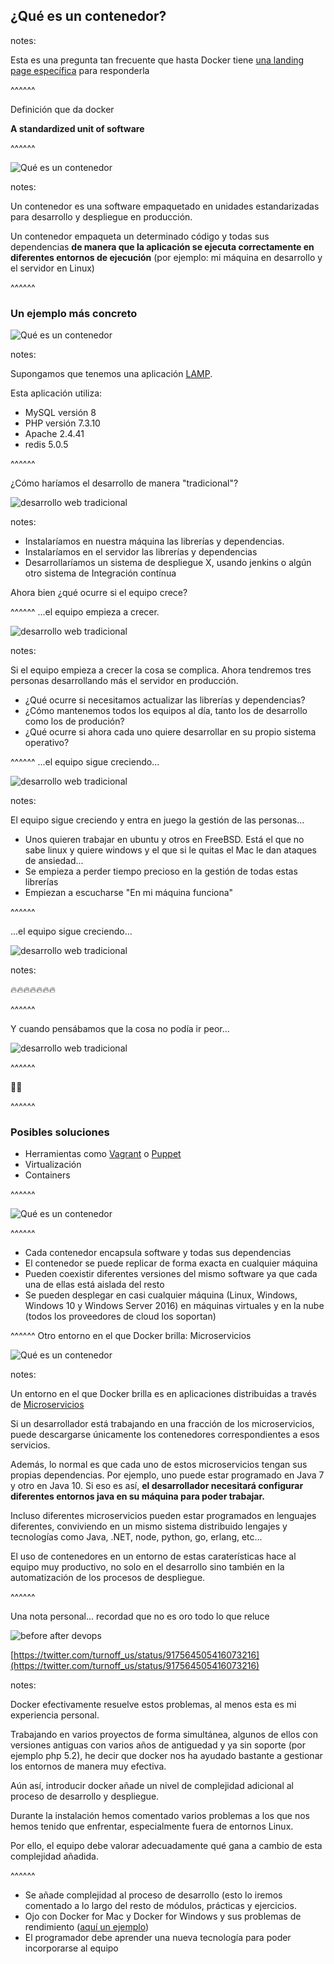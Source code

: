 ## ¿Qué es un contenedor?

notes:

Esta es una pregunta tan frecuente que hasta Docker tiene [una landing page específica](https://www.docker.com/resources/what-container) para responderla

^^^^^^

Definición que da docker

**A standardized unit of software**

^^^^^^

<img src="../../images/container-what-is-container.png" alt="Qué es un contenedor" class="r-stretch">

notes:

Un contenedor es una software empaquetado en unidades estandarizadas para desarrollo y despliegue en producción.

Un contenedor empaqueta un determinado código y todas sus dependencias **de manera que la aplicación se ejecuta correctamente en diferentes entornos de ejecución** (por ejemplo: mi máquina en desarrollo y el servidor en Linux)

^^^^^^

### Un ejemplo más concreto

<img src="../../images/container-what-is-container-2.png" alt="Qué es un contenedor" class="r-stretch">

notes:

Supongamos que tenemos una aplicación [LAMP](https://es.wikipedia.org/wiki/LAMP). 

Esta aplicación utiliza:
* MySQL versión 8
* PHP versión 7.3.10
* Apache 2.4.41
* redis 5.0.5
 
^^^^^^

¿Cómo haríamos el desarrollo de manera "tradicional"?

<img src="../../images/lamp-development-1.jpg" alt="desarrollo web tradicional" class="r-stretch">

notes:

* Instalaríamos en nuestra máquina las librerías y dependencias.
* Instalaríamos en el servidor las librerías y dependencias
* Desarrollaríamos un sistema de despliegue X, usando jenkins o algún otro sistema de Integración contínua

Ahora bien ¿qué ocurre si el equipo crece?

^^^^^^
...el equipo empieza a crecer. 

<img src="../../images/lamp-development-2.jpg" alt="desarrollo web tradicional" class="r-stretch">

notes:

Si el equipo empieza a crecer la cosa se complica. Ahora tendremos tres personas desarrollando más el servidor en producción. 

* ¿Qué ocurre si necesitamos actualizar las librerías y dependencias?
* ¿Cómo mantenemos todos los equipos al día, tanto los de desarrollo como los de produción?
* ¿Qué ocurre si ahora cada uno quiere desarrollar en su propio sistema operativo?

^^^^^^
...el equipo sigue creciendo... 

<img src="../../images/lamp-development-3.jpg" alt="desarrollo web tradicional" class="r-stretch">

notes:

El equipo sigue creciendo y entra en juego la gestión de las personas...

* Unos quieren trabajar en ubuntu y otros en FreeBSD. Está el que no sabe linux y quiere windows y el que si le quitas el Mac le dan ataques de ansiedad...
* Se empieza a perder tiempo precioso en la gestión de todas estas librerías
* Empiezan a escucharse "En mi máquina funciona"

^^^^^^

...el equipo sigue creciendo... 

<img src="../../images/lamp-development-4.jpg" alt="desarrollo web tradicional" class="r-stretch">

notes:

🔥🔥🔥🔥🔥🔥🔥

^^^^^^

Y cuando pensábamos que la cosa no podía ir peor...

<img src="../../images/lamp-development-5.jpg" alt="desarrollo web tradicional" class="r-stretch">

^^^^^^

👱🔫

^^^^^^

### Posibles soluciones

* Herramientas como [Vagrant](https://www.vagrantup.com/) o [Puppet](https://puppet.com/)
* Virtualización
* Containers

^^^^^^

<img src="../../images/container-what-is-container-2.png" alt="Qué es un contenedor" class="r-stretch">

^^^^^^

* Cada contenedor encapsula software y todas sus dependencias
* El contenedor se puede replicar de forma exacta en cualquier máquina
* Pueden coexistir diferentes versiones del mismo software ya que cada una de ellas está aislada del resto
* Se pueden desplegar en casi cualquier máquina (Linux, Windows, Windows 10 y Windows Server 2016) en máquinas virtuales y en la nube (todos los proveedores de cloud los soportan)

^^^^^^
Otro entorno en el que Docker brilla: Microservicios

<img src="../../images/microservices.jpg" alt="Qué es un contenedor" class="r-stretch">

notes:

Un entorno en el que Docker brilla es en aplicaciones distribuidas a través de [Microservicios](https://microservices.io/)

Si un desarrollador está trabajando en una fracción de los microservicios, puede descargarse únicamente los contenedores correspondientes a esos servicios.

Además, lo normal es que cada uno de estos microservicios tengan sus propias dependencias. Por ejemplo, uno puede estar programado en Java 7 y otro en Java 10. Si eso es así, **el desarrollador necesitará configurar diferentes entornos java en su máquina para poder trabajar.**

Incluso diferentes microservicios pueden estar programados en lenguajes diferentes, conviviendo en un mismo sistema distribuido lengajes y tecnologías como Java, .NET, node, python, go, erlang, etc...

El uso de contenedores en un entorno de estas caraterísticas hace al equipo muy productivo, no solo en el desarrollo sino también en la automatización de los procesos de despliegue.

^^^^^^

Una nota personal... recordad que no es oro todo lo que reluce 

<img src="../../images/before-after-devops.jpg_large" alt="before after devops" class="r-stretch">

[https://twitter.com/turnoff_us/status/917564505416073216](https://twitter.com/turnoff_us/status/917564505416073216)<!-- .element: class="text-small"-->

notes:

Docker efectivamente resuelve estos problemas, al menos esta es mi experiencia personal.

Trabajando en varios proyectos de forma simultánea, algunos de ellos con versiones antiguas con varios años de antiguedad y ya sin soporte (por ejemplo php 5.2), he decir que docker nos ha ayudado bastante a gestionar los entornos de manera muy efectiva.

Aún así, introducir docker añade un nivel de complejidad adicional al proceso de desarrollo y despliegue. 

Durante la instalación hemos comentado varios problemas a los que nos hemos tenido que enfrentar, especialmente fuera de entornos Linux.

Por ello, el equipo debe valorar adecuadamente qué gana a cambio de esta complejidad añadida.

^^^^^^

* Se añade complejidad al proceso de desarrollo (esto lo iremos comentado a lo largo del resto de módulos, prácticas y ejercicios.
* Ojo con Docker for Mac y Docker for Windows y sus problemas de rendimiento ([aquí un ejemplo](https://www.google.com/search?q=docker+performance+in+osx&oq=docker+performance+in+osx&aqs=chrome..69i57j0.6298j0j4&sourceid=chrome&ie=UTF-8))
* El programador debe aprender una nueva tecnología para poder incorporarse al equipo

